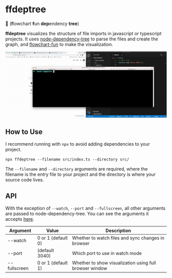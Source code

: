 # ffdeptree

🌳 (**f**lowchart **f**un **dep**endency **tree**)

**ffdeptree** visualizes the structure of file imports in javascript or typescript projects. It uses [node-dependency-tree](https://github.com/dependents/node-dependency-tree) to parse the files and create the graph, and [flowchart-fun](https://flowchart.fun/) to make the visualization.

![Demo of using ffdeptree in watch mode](/demo.gif)

## How to Use

I recommend running with `npx` to avoid adding dependencies to your project.

```
npx ffdeptree --filename src/index.ts --directory src/
```

The `--filename` and `--directory` arguments are required, where the filename is the entry file to your project and the directory is where your source code lives.

## API

With the exception of `--watch`, `--port` and `--fullscreen`, all other arguments are passed to node-dependency-tree. You can see the arguments it accepts [here](https://github.com/dependents/node-dependency-tree#usage).

| Argument     | Value              | Description                                             |
| ------------ | ------------------ | ------------------------------------------------------- |
| --watch      | 0 or 1 (default 0) | Whether to watch files and sync changes in browser      |
| --port       | (default 3040)     | Which port to use in watch mode                         |
| --fullscreen | 0 or 1 (default 1) | Whether to show visualization using full browser window |
